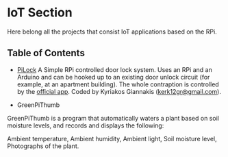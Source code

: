 # IoT Section

Here belong all the projects that consist IoT applications based on the RPi.

## Table of Contents

- [PiLock](https://github.com/kerk12/PiLock)
A Simple RPi controlled door lock system. Uses an RPi and an Arduino and can be hooked up to an existing door unlock circuit (for example, at an apartment building). The whole contraption is controlled by the [official app](https://github.com/kerk12/PiLockApp). Coded by Kyriakos Giannakis (kerk12gr@gmail.com).

- GreenPiThumb

GreenPiThumb is a program that automatically waters a plant based on soil moisture levels, and records and displays the following:

Ambient temperature, 
Ambient humidity, 
Ambient light, 
Soil moisture level, 
Photographs of the plant.
